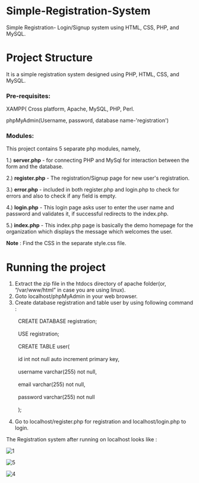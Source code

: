 # Simple-Registration-System
Simple Registration- Login/Signup system using HTML, CSS, PHP, and MySQL.

# Project Structure
  It is a simple registration system designed using PHP, HTML, CSS, and MySQL.

### Pre-requisites:
  XAMPP( Cross platform, Apache, MySQL, PHP, Perl.
  
  phpMyAdmin(Username, password, database name-'registration')
  
### Modules:
  
  This project contains 5 separate php modules, namely, 
  
  1.) **server.php** - for connecting PHP and MySql for interaction between the form and the database.
  
  2.) **register.php** - The registration/Signup page for new user's registration.
  
  3.) **error.php** - included in both register.php and login.php to check for errors and also to check if any field is empty.
  
  4.) **login.php** - This login page asks user to enter the user name and password and validates it, if successful redirects to the index.php.
  
  5.) **index.php** - This index.php page is basically the demo homepage for the organization which displays the message which welcomes the user.
  
**Note** : Find the CSS in the separate style.css file.

# Running the project

  1. Extract the zip file in the htdocs directory of apache folder(or, “/var/www/html” in case you are using linux).
  2. Goto localhost/phpMyAdmin in your web browser.
  3. Create database registration and table user by using following command :
  
　　        CREATE DATABASE registration;
        
　　        USE registration;
        
　　        CREATE TABLE user(
        
　　        id int not null auto increment primary key,
        
　　        username varchar(255) not null,
        
　　        email varchar(255) not null,
        
　　        password varchar(255) not null
        
　　        );
            
  4. Go to localhost/register.php for registration and localhost/login.php to login.
  
  
  The Registration system after running on localhost looks like :
  
  ![1](https://user-images.githubusercontent.com/41967963/79195815-90318480-7e4c-11ea-8f15-c7bc5903191f.png)
  
  ![5](https://user-images.githubusercontent.com/41967963/79195852-a0e1fa80-7e4c-11ea-89ee-63d1b3ef2613.png)
  
  ![4](https://user-images.githubusercontent.com/41967963/79195916-b820e800-7e4c-11ea-8b76-87f9cf9e02ce.png)


  
  
  
